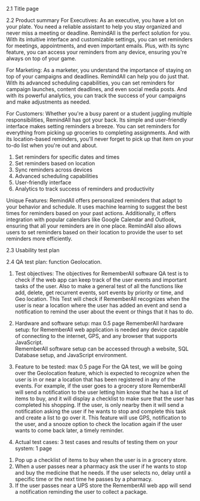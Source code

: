 2.1 Title page

2.2 Product summary
For Executives: As an executive, you have a lot on your plate. You need a reliable assistant to help you stay organized and never miss a meeting or deadline. RemindAll is the perfect solution for you. With its intuitive interface and customizable settings, you can set reminders for meetings, appointments, and even important emails. Plus, with its sync feature, you can access your reminders from any device, ensuring you're always on top of your game.

For Marketing: As a marketer, you understand the importance of staying on top of your campaigns and deadlines. RemindAll can help you do just that. With its advanced scheduling capabilities, you can set reminders for campaign launches, content deadlines, and even social media posts. And with its powerful analytics, you can track the success of your campaigns and make adjustments as needed.

For Customers: Whether you're a busy parent or a student juggling multiple responsibilities, RemindAll has got your back. Its simple and user-friendly interface makes setting reminders a breeze. You can set reminders for everything from picking up groceries to completing assignments. And with its location-based reminders, you'll never forget to pick up that item on your to-do list when you're out and about.

1.	Set reminders for specific dates and times
2.	Set reminders based on location
3.	Sync reminders across devices
4.	Advanced scheduling capabilities
5.	User-friendly interface
6.	Analytics to track success of reminders and productivity

Unique Features: RemindAll offers personalized reminders that adapt to your behavior and schedule. It uses machine learning to suggest the best times for reminders based on your past actions. Additionally, it offers integration with popular calendars like Google Calendar and Outlook, ensuring that all your reminders are in one place. RemindAll also allows users to set reminders based on their location to provide the user to set reminders more efficiently. 


2.3 Usability test plan

2.4 QA test plan: function Geolocation.
1)	Test objectives: The objectives for RememberAll software QA test is to check if the web app can keep track of the user events and important tasks of the user. Also to make a general test of all the functions like add, delete, get recurrent events, sort events by priority or time, and Geo location. 
This Test will check if RememberAll recognizes when the user is near a location where the user has added an event and send a notification to remind the user about the event or things that it has to do.
2)	Hardware and software setup: max 0.5 page
RememberAll hardware setup: for RememberAll web application is needed any device capable of connecting to the internet, GPS, and any browser that supports JavaScript.  
RememberAll software setup can be accessed through a website, SQL Database setup, and JavaScript environment. 
3)	Feature to be tested: max 0.5 page
For the QA test, we will be going over the Geolocation feature, which is expected to recognize when the user is in or near a location that has been registered in any of the events. 
For example, if the user goes to a grocery store RememberAll will send a notification to the user letting him know that he has a list of items to buy, and it will display a checklist to make sure that the user has completed his shopping. If the user, is only nearby then it will send a notification asking the user if he wants to stop and complete this task and create a list to go over it.
 This feature will use GPS, notification to the user, and a snooze option to check the location again if the user wants to come back later, a timely reminder.  

4)	Actual test cases: 3 test cases and results of testing them on your system: 1 page
1.	Pop up a checklist of items to buy when the user is in a grocery store.
2.	When a user passes near a pharmacy ask the user if he wants to stop and buy the medicine that he needs. If the user selects no, delay until a specific time or the next time he passes by a pharmacy. 
3.	 If the user passes near a UPS store the RememberAll web app will send a notification reminding the user to collect a package.


